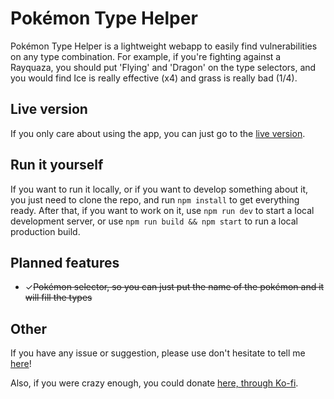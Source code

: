 # Pokémon Type Helper

Pokémon Type Helper is a lightweight webapp to easily find vulnerabilities on any type combination. For example, if you're fighting against a Rayquaza, you should put 'Flying' and 'Dragon' on the type selectors, and you would find Ice is really effective (x4) and grass is really bad (1/4).

## Live version

If you only care about using the app, you can just go to the [live version](https://www.pokemon-types.com/).

## Run it yourself

If you want to run it locally, or if you want to develop something about it, you just need to clone the repo, and run `npm install` to get everything ready. After that, if you want to work on it, use `npm run dev` to start a local development server, or use `npm run build && npm start` to run a local production build.

## Planned features

- ✓~~Pokémon selector, so you can just put the name of the pokémon and it will fill the types~~

## Other

If you have any issue or suggestion, please use don't hesitate to tell me [here](https://github.com/Kerberos9/pokemon-type-helper/issues)!

Also, if you were crazy enough, you could donate [here, through Ko-fi](https://ko-fi.com/kerberos9).
